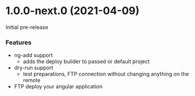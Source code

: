 # 1.0.0-next.0 (2021-04-09)
Initial pre-release
### Features
- ng-add support
  - adds the deploy builder to passed or default project
- dry-run support
  - test preparations, FTP connection without changing anything on the remote
- FTP deploy your angular application